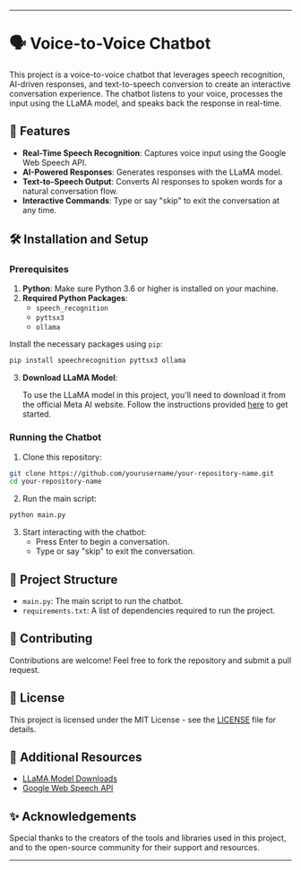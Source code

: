 
---

# 🗣️ Voice-to-Voice Chatbot

This project is a voice-to-voice chatbot that leverages speech recognition, AI-driven responses, and text-to-speech conversion to create an interactive conversation experience. The chatbot listens to your voice, processes the input using the LLaMA model, and speaks back the response in real-time.

## 🚀 Features

- **Real-Time Speech Recognition**: Captures voice input using the Google Web Speech API.
- **AI-Powered Responses**: Generates responses with the LLaMA model.
- **Text-to-Speech Output**: Converts AI responses to spoken words for a natural conversation flow.
- **Interactive Commands**: Type or say "skip" to exit the conversation at any time.

## 🛠️ Installation and Setup

### Prerequisites

1. **Python**: Make sure Python 3.6 or higher is installed on your machine.
2. **Required Python Packages**:
   - `speech_recognition`
   - `pyttsx3`
   - `ollama`

Install the necessary packages using `pip`:

```bash
pip install speechrecognition pyttsx3 ollama
```

3. **Download LLaMA Model**:

   To use the LLaMA model in this project, you'll need to download it from the official Meta AI website. Follow the instructions provided [here](https://llama.meta.com/llama-downloads) to get started.

### Running the Chatbot

1. Clone this repository:

```bash
git clone https://github.com/yourusername/your-repository-name.git
cd your-repository-name
```

2. Run the main script:

```bash
python main.py
```

3. Start interacting with the chatbot:
   - Press Enter to begin a conversation.
   - Type or say "skip" to exit the conversation.

## 📂 Project Structure

- `main.py`: The main script to run the chatbot.
- `requirements.txt`: A list of dependencies required to run the project.

## 🤝 Contributing

Contributions are welcome! Feel free to fork the repository and submit a pull request.

## 📄 License

This project is licensed under the MIT License - see the [LICENSE](LICENSE) file for details.

## 🔗 Additional Resources

- [LLaMA Model Downloads](https://llama.meta.com/llama-downloads)
- [Google Web Speech API](https://cloud.google.com/speech-to-text)

## ✨ Acknowledgements

Special thanks to the creators of the tools and libraries used in this project, and to the open-source community for their support and resources.

---

